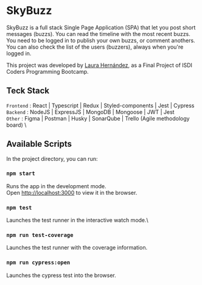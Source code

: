 # SkyBuzz

SkyBuzz is a full stack Single Page Application (SPA) that let you post short messages (buzzs).
You can read the timeline with the most recent buzzs.
You need to be logged in to publish your own buzzs, or comment anothers.
You can also check the list of the users (buzzers), always when you're logged in.

This project was developed by [Laura Hernández](https://github.com/LauraHEVA), as a Final Project of ISDI Coders Programming Bootcamp.

## Teck Stack

`Frontend` : React | Typescript | Redux | Styled-components | Jest | Cypress \
`Backend` : NodeJS | ExpressJS | MongoDB | Mongoose | JWT | Jest \
`Other` : Figma | Postman | Husky | SonarQube | Trello (Agile methodology board) \

## Available Scripts

In the project directory, you can run:

### `npm start`

Runs the app in the development mode.\
Open [http://localhost:3000](http://localhost:3000) to view it in the browser.

### `npm test`

Launches the test runner in the interactive watch mode.\

### `npm run test-coverage`

Launches the test runner with the coverage information.

### `npm run cypress:open`

Launches the cypress test into the browser.
